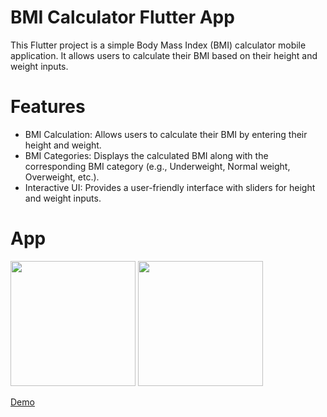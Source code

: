 # BMI Calculator Flutter App
This Flutter project is a simple Body Mass Index (BMI) calculator mobile application. It allows users to calculate their BMI based on their height and weight inputs.
# Features
- BMI Calculation: Allows users to calculate their BMI by entering their height and weight.
- BMI Categories: Displays the calculated BMI along with the corresponding BMI category (e.g., Underweight, Normal weight, Overweight, etc.).
- Interactive UI: Provides a user-friendly interface with sliders for height and weight inputs.
# App 
<img src="https://github.com/BasmaMounir/BMICalculator/assets/105162732/edf8285c-315a-45f3-b1ea-9e3514b4bb8d" width="200">
<img src="https://github.com/BasmaMounir/BMICalculator/assets/105162732/e6b89a86-671b-4914-8e37-ffbdcaf056e7" width="200">

[Demo](https://www.linkedin.com/posts/basma-mounir-b3a876220_flutterabrdevelopment-teknosoft-internship-activity-7187967737611120640-bhrF?utm_source=share&utm_medium=member_desktop)
